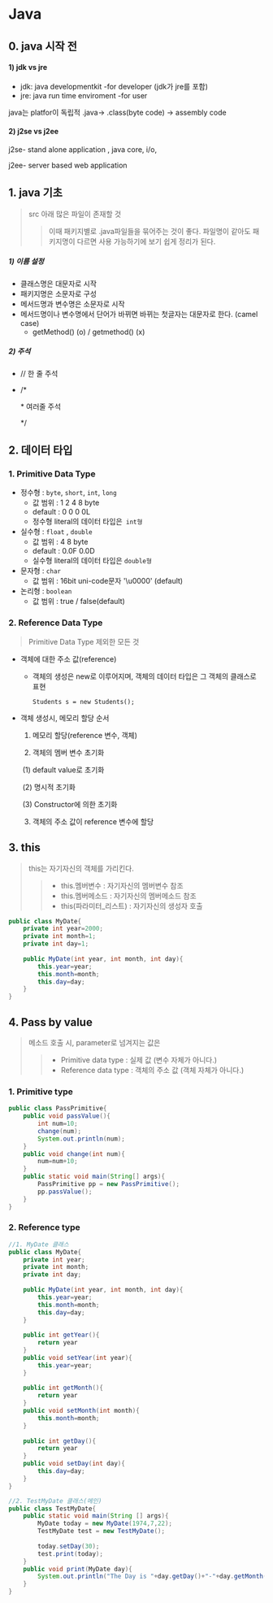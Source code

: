 # Java

## 0. java 시작 전

#### 1) jdk vs jre

- jdk: java developmentkit -for developer (jdk가 jre를 포함)
- jre: java run time enviroment -for user

java는 platfor이 독립적 
.java-> .class(byte code) -> assembly code

#### 2) j2se vs j2ee

j2se- stand alone application , java core, i/o,

j2ee- server based web application



## 1. java 기초

> src 아래 많은 파일이 존재할 것
>
> > 이때 패키지별로 .java파일들을 묶어주는 것이 좋다. 
> > 파일명이 같아도 패키지명이 다르면 사용 가능하기에 보기 쉽게 정리가 된다. 

##### 1) 이름 설정

- 클래스명은 대문자로 시작
- 패키지명은 소문자로 구성
- 메서드명과 변수명은 소문자로 시작
- 메서드명이나 변수명에서 단어가 바뀌면 바뀌는 첫글자는 대문자로 한다. (camel case)
  - getMethod() (o) / getmethod() (x)



##### 2) 주석

- // 한 줄 주석

- /*

   \* 여러줄 주석

   */



## 2. 데이터 타입

### 1. Primitive Data Type

- 정수형 : `byte`, `short`, `int`, `long`
  - 값 범위 : 1   2   4   8 byte
  - default : 0   0   0   0L
  - 정수형 literal의 데이터 타입은` int형`
- 실수형 : `float` , `double` 
  - 값 범위 : 4   8 byte
  - default : 0.0F    0.0D
  - 실수형 literal의 데이터 타입은 `double형`
- 문자형 : `char` 
  - 값 범위 : 16bit uni-code문자  '\u0000' (default)
- 논리형 : `boolean` 
  - 값 범위 : true / false(default)



### 2. Reference Data Type

> Primitive Data Type 제외한 모든 것

- 객체에 대한 주소 값(reference)

  - 객체의 생성은 new로 이루어지며, 객체의 데이터 타입은 그 객체의 클래스로 표현

    `Students s = new Students();`

- 객체 생성시, 메모리 할당 순서

  1) 메모리 할당(reference 변수, 객체)

  2) 객체의 멤버 변수 초기화

  ​		(1) default value로 초기화

  ​		(2) 명시적 초기화

  ​    	(3) Constructor에 의한 초기화

  3) 객체의 주소 값이 reference 변수에 할당



## 3. this

> this는 자기자신의 객체를 가리킨다.
>
> > - this.멤버변수 : 자기자신의 멤버변수 참조
> > - this.멤버메소드 : 자기자신의 멤버메소드 참조
> > - this(파라미터_리스트) : 자기자신의 생성자 호출

``` java
public class MyDate{
    private int year=2000;
    private int month=1;
    private int day=1;
    
	public MyDate(int year, int month, int day){
        this.year=year;
        this.month=month;
        this.day=day;
    }
}
```



## 4. Pass by value

> 메소드 호출 시, parameter로 넘겨지는 값은 
>
> > - Primitive data type : 실제 값 (변수 자체가 아니다.)
> > - Reference data type : 객체의 주소 값 (객체 자체가 아니다.)



### 1. Primitive type

```java
public class PassPrimitive{
    public void passValue(){
        int num=10;
        change(num);
        System.out.println(num);
    }
    public void change(int num){
        num=num+10;
    }
    public static void main(String[] args){
        PassPrimitive pp = new PassPrimitive();
        pp.passValue();
    }
}
```



### 2. Reference type

```java
//1. MyDate 클래스
public class MyDate{
    private int year;
    private int month;
    private int day;
    
    public MyDate(int year, int month, int day){
        this.year=year;
        this.month=month;
        this.day=day;
    }
    
    public int getYear(){
        return year
    }
    public void setYear(int year){
        this.year=year;
    }
    
    public int getMonth(){
        return year
    }
    public void setMonth(int month){
        this.month=month;
    }
    
    public int getDay(){
        return year
    }
    public void setDay(int day){
        this.day=day;
    }
}
```

```java
//2. TestMyDate 클래스(메인)
public class TestMyDate{
    public static void main(String [] args){
        MyDate today = new MyDate(1974,7,22);
        TestMyDate test = new TestMyDate();
        
        today.setDay(30);
        test.print(today);
    }
    public void print(MyDate day){
        System.out.println("The Day is "+day.getDay()+"-"+day.getMonth()+"-"+day.getYear());
    }
}
```

